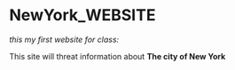 # NewYork_WEBSITE
*this my first website for class:*

This site will threat information about **The city of New York**




